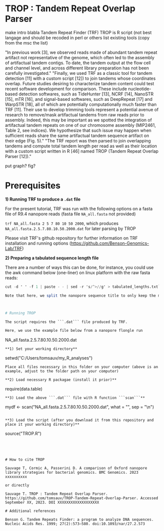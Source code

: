 
# TROP : Tandem Repeat Overlap Parser

make intro blabla Tandem Repeat Finder (TRF) 
TROP is R script (not best langage and should be recoded in perl or others
list existing tools (copy from the msc the list)

"In previous work [3], we observed reads made of abundant tandem repeat artifact not representative of the genome, which often led to the assembly of artifactual tandem contigs. To date, the tandem output at the flow cell and channel level, and across different library preparation has not been carefully investigated."
"Finally, we used TRF as a classic tool for tandem detection [11] with a custom script [12]) to join tandems whose coordinates overlap. Future studies desiring to characterize tandem content could test recent software development for comparison. These include nucleotide-based detection softwares, such as TideHunter [13], NCRF [14], NanoSTR [15], mTR [16], and signal-based softwares, such as DeepRepeat [17] and WarpSTR [18], all of which are potentially computationally much faster than TRF [11]. Their use to develop trimming tools represent a potential avenue of research to remove/mask artifactual tandems from raw reads prior to assembly. Indeed, this may be important as we spotted the integration of artifactual tandem repeats on one of our chromosome assembly (MIP2461, Table 2, see indices). We hypothesize that such issue may happen when sufficient reads share the same artifactual tandem sequence artifact on their edge (Fig. 5)."
"The TRF report was then parsed to join overlapping tandems and compute total tandem length per read as well as their location with a custom script written in R [46] named TROP (Tandem Repeat Overlap Parser [12])."

put graph? fig?

# Prerequisites
**1) Running TRF to produce a ```.dat``` file**

For the present tutorial, TRF was run with the following options on a fasta file of R9.4 nanopore reads (fasta file ```NA_all.fasta``` not provided)

```trf NA_all.fasta 2 5 7 80 10 50 2000```, which produces ```NA_all.fasta.2.5.7.80.10.50.2000.dat``` for later parsing by TROP

Please visit TRF's github repository for further information on TRF installation and running options (https://github.com/Benson-Genomics-Lab/TRF)

**2) Preparing a tabulated sequence length file**

There are a number of ways this can be done, for instance, you could use the awk command below (one-liner) on linux platform with the raw fasta reads:

```awk '/^>/{if (l!="") print l; print; l=0; next}{l+=length($0)}END{print l}' NA_all.fasta |
cut -d ' ' -f 1 | paste - - | sed -r 's/^>//g' > tabulated_lengths.txt```

Note that here, we split the nanopore sequence title to only keep the main identifier. The resulting tabulated file should be as below to be processed by TROP



# Running TROP

The script requires the ```.dat``` file produced by TRF. 

Here, we use the example file below from a nanopore flongle run
```
NA_all.fasta.2.5.7.80.10.50.2000.dat
``` 
**1) Set your working directory**
```
setwd("C:/Users/tomsauv/my_R_analyses")
``` 
Place all files necessary in this folder on your computer (above is an example, adjust to the folder path on your computer)

**2) Load necessary R packagae (install it prior)**
```
require(data.table)
```
**3) Load the above ```.dat``` file with R function ```scan```**
```
mydf <- scan("NA_all.fasta.2.5.7.80.10.50.2000.dat", what = "", sep = "\n")
```

**3) Load the script (after you download it from this repository and place it your working directory)**
```
source("TROP.R")
```




# How to cite TROP

Sauvage T, Cormic A, Passerini D. A comparison of Oxford nanopore library strategies for bacterial genomics. BMC Genomics. 2023 xxxxxxxxxx

or directly

Sauvage T. TROP : Tandem Repeat Overlap Parser. https://github.com/tomsauv/TROP-Tandem-Repeat-Overlap-Parser. Accessed September XX, 2023. DOI XXXXXXXXXXXXXXXXXXX

# Additional references

Benson G. Tandem Repeats Finder: a program to analyze DNA sequences. Nucleic Acids Res. 1999; 27(2):573–580. doi:10.1093/nar/27.2.573
